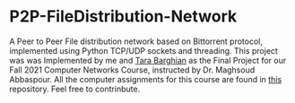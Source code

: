 # P2P-FileDistribution-Network
A Peer to Peer File distribution network based on Bittorrent protocol, implemented using Python TCP/UDP sockets and threading.
This project was was Implemented by me and [Tara Barghian](https://github.com/taraBarghian) as the Final Project for our Fall 2021 Computer Networks Course, instructed by Dr. Maghsoud Abbaspour.
All the computer assignments for this course are found in [this](https://github.com/taraBarghian/SBU-Computer-Networks) repository.
Feel free to contrinbute.
